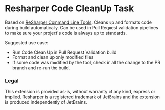 # Resharper Code CleanUp Task

Based on [ReSharper Command Line Tools](https://www.jetbrains.com/help/resharper/ReSharper_Command_Line_Tools.html). Cleans up and formats code during build automatically. Can be used in Pull Request validation pipelines to make sure your project's code is always up to standards. 

Suggested use case:
* Run Code Clean Up in Pull Request Validation build
* Format and clean up only modified files
* If some code was modified by the tool, check in all the change to the PR branch and re-run the build.

### Legal
This extension is provided as-is, without warranty of any kind, express or implied. Resharper is a registered trademark of JetBrains and the extension is produced independently of JetBrains.